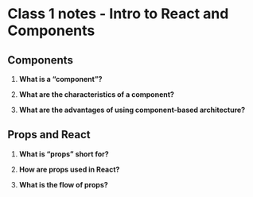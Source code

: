 # Class 1 notes - Intro to React and Components

## Components

1. **What is a “component”?**


2. **What are the characteristics of a component?**


3. **What are the advantages of using component-based architecture?**


## Props and React

1. **What is “props” short for?**


2. **How are props used in React?**


3. **What is the flow of props?**

